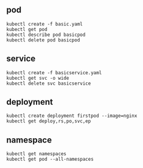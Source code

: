 
## pod

```
kubectl create -f basic.yaml
kubectl get pod
kubectl describe pod basicpod
kubectl delete pod basicpod
```

## service

```
kubectl create -f basicservice.yaml
kubectl get svc -o wide
kubectl delete svc basicservice
```

## deployment

```
kubectl create deployment firstpod --image=nginx
kubectl get deploy,rs,po,svc,ep
```

## namespace

```
kubectl get namespaces
kubectl get pod --all-namespaces
```